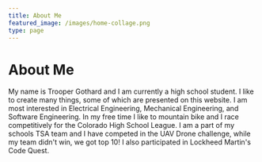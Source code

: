 ```yaml
---
title: About Me
featured_image: /images/home-collage.png
type: page
---
```

# About Me
My name is Trooper Gothard and I am currently a high school student. I like to create many things, some of which are presented on this website. I am most interested in Electrical Engineering, Mechanical Engineering, and Software Engineering. In my free time I like to mountain bike and I race competitively for the Colorado High School League. I am a part of my schools TSA team and I have competed in the UAV Drone challenge, while my team didn't win, we got top 10! I also participated in Lockheed Martin's Code Quest.
